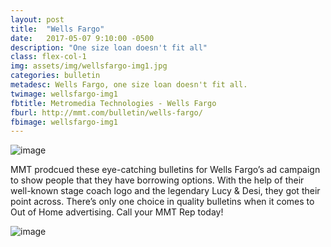 ```yaml
---
layout: post
title:  "Wells Fargo"
date:   2017-05-07 9:10:00 -0500
description: "One size loan doesn't fit all"
class: flex-col-1
img: assets/img/wellsfargo-img1.jpg
categories: bulletin
metadesc: Wells Fargo, one size loan doesn't fit all.
twimage: wellsfargo-img1
fbtitle: Metromedia Technologies - Wells Fargo
fburl: http://mmt.com/bulletin/wells-fargo/
fbimage: wellsfargo-img1
---
```

![image](../../assets/img/wellsfargo-hero.jpg "Wells Fargo")

<span>M</span>MT prodcued these eye-catching bulletins for Wells Fargo’s ad campaign to show people that they have borrowing options. With the help of their well-known stage coach logo and the legendary Lucy & Desi, they got their point across.
There’s only one choice in quality bulletins when it comes to Out of Home advertising. Call your MMT Rep today!

![image](../../assets/img/wellsfargo-img2.jpg "Wells Fargo")
